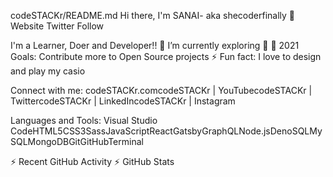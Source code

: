 codeSTACKr/README.md
Hi there, I'm SANAI- aka shecoderfinally 👋
Website Twitter Follow

I'm a Learner, Doer and Developer!!
🌱 I’m currently exploring 🤣
🥅 2021 Goals: Contribute more to Open Source projects
⚡ Fun fact: I love to design and play my casio

Connect with me:
codeSTACKr.comcodeSTACKr | YouTubecodeSTACKr | TwittercodeSTACKr | LinkedIncodeSTACKr | Instagram


Languages and Tools:
Visual Studio CodeHTML5CSS3SassJavaScriptReactGatsbyGraphQLNode.jsDenoSQLMySQLMongoDBGitGitHubTerminal






⚡ Recent GitHub Activity
⚡ GitHub Stats
